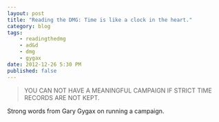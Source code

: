 ```yaml
---
layout: post
title: "Reading the DMG: Time is like a clock in the heart."
category: blog
tags:  
    - readingthedmg
    - ad&d
    - dmg
    - gygax
date: 2012-12-26 5:30 PM
published: false
---
```


> YOU CAN NOT HAVE A MEANINGFUL CAMPAIGN IF STRICT TIME RECORDS ARE NOT KEPT.

Strong words from Gary Gygax on running a campaign.